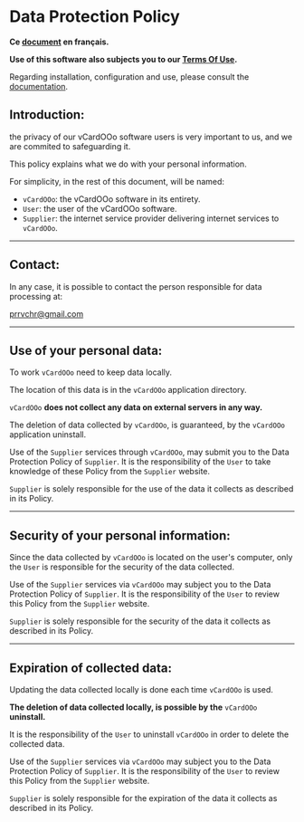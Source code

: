 # Data Protection Policy

**Ce [document][2] en français.**

**Use of this software also subjects you to our [Terms Of Use][3].**

Regarding installation, configuration and use, please consult the [documentation][4].

## Introduction:

the privacy of our vCardOOo software users is very important to us, and we are commited to safeguarding it.

This policy explains what we do with your personal information.

For simplicity, in the rest of this document, will be named:
- `vCardOOo`:  the vCardOOo software in its entirety.
- `User`: the user of the vCardOOo software.
- `Supplier`: the internet service provider delivering internet services to `vCardOOo`.

___
## Contact:

In any case, it is possible to contact the person responsible for data processing at:

prrvchr@gmail.com

___
## Use of your personal data:

To work `vCardOOo` need to keep data locally.

The location of this data is in the `vCardOOo` application directory.

`vCardOOo` **does not collect any data on external servers in any way.**

The deletion of data collected by `vCardOOo`, is guaranteed, by the `vCardOOo` application uninstall.

Use of the `Supplier` services through `vCardOOo`, may submit you to the Data Protection Policy of `Supplier`. It is the responsibility of the `User` to take knowledge of these Policy from the `Supplier` website.

`Supplier` is solely responsible for the use of the data it collects as described in its Policy.

___
## Security of your personal information:

Since the data collected by `vCardOOo` is located on the user's computer, only the `User` is responsible for the security of the data collected.

Use of the `Supplier` services via `vCardOOo` may subject you to the Data Protection Policy of `Supplier`. It is the responsibility of the `User` to review this Policy from the `Supplier` website.

`Supplier` is solely responsible for the security of the data it collects as described in its Policy.

___
## Expiration of collected data:

Updating the data collected locally is done each time `vCardOOo` is used.

**The deletion of data collected locally, is possible by the** `vCardOOo` **uninstall.**

It is the responsibility of the `User` to uninstall `vCardOOo` in order to delete the collected data.

Use of the `Supplier` services via `vCardOOo` may subject you to the Data Protection Policy of `Supplier`. It is the responsibility of the `User` to review this Policy from the `Supplier` website.

`Supplier` is solely responsible for the expiration of the data it collects as described in its Policy.

[1]: <https://prrvchr.github.io/vCardOOo/img/vCardOOo.png>
[2]: <https://prrvchr.github.io/vCardOOo/source/vCardOOo/registration/PrivacyPolicy_fr>
[3]: <https://prrvchr.github.io/vCardOOo/source/vCardOOo/registration/TermsOfUse_en>
[4]: <https://prrvchr.github.io/vCardOOo/>
